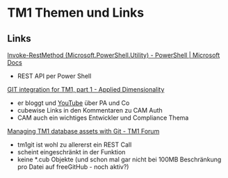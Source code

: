 # TM1 Themen und Links
## Links
[Invoke-RestMethod (Microsoft.PowerShell.Utility) - PowerShell | Microsoft Docs](https://docs.microsoft.com/de-de/powershell/module/Microsoft.PowerShell.Utility/Invoke-RestMethod?view=powershell-5.1)
* REST API per Power Shell

[GIT integration for TM1, part 1 - Applied Dimensionality](https://www.ykud.com/blog/cognos/tm1-cognos/git-integration-for-tm1-part-1/#pushing-code)
* er bloggt und [YouTube](https://www.youtube.com/watch?v=9XT9ALcKf4k) über PA und Co
* cubewise Links in den Kommentaren zu CAM Auth 
* CAM auch ein wichtiges Entwickler und Compliance Thema

[Managing TM1 database assets with Git - TM1 Forum](https://www.tm1forum.com/viewtopic.php?t=15298)
* tm1git  ist wohl zu allererst ein REST Call
* scheint eingeschränkt in der Funktion
* keine *.cub Objekte (und schon mal gar nicht bei 100MB Beschränkung pro Datei auf freeGitHub - noch aktiv?)
